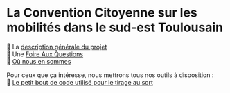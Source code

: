 # La Convention Citoyenne sur les mobilités dans le sud-est Toulousain

📄 La [description générale du projet](generalitees.md)  
🙋 Une [Foire Aux Questions](faq.md)  
🔄 [Où nous en sommes](suivi.md)  

Pour ceux que ça intéresse, nous mettrons tous nos outils à disposition :  
🎯 [Le petit bout de code utilisé pour le tirage au sort](geotirage.ipynb)  

